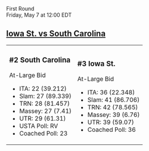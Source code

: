 First Round  
Friday, May 7 at 12:00 EDT
## [Iowa St. vs South Carolina](https://www.ncaa.com/game/5833669) 

<table><tr><td>  

### #2 South Carolina  

At-Large Bid  
- ITA: 22 (39.212)  
- Slam: 27 (89.339)  
- TRN: 28 (81.457)  
- Massey: 27 (7.41)  
- UTR: 29 (61.31)  
- USTA Poll: RV  
- Coached Poll: 23  

</td><td>  

### #3 Iowa St.  

At-Large Bid  
- ITA: 36 (22.348)  
- Slam: 41 (86.706)  
- TRN: 42 (78.565)  
- Massey: 39 (6.76)  
- UTR: 39 (59.07)  
- Coached Poll: 36  

</td></tr></table>  